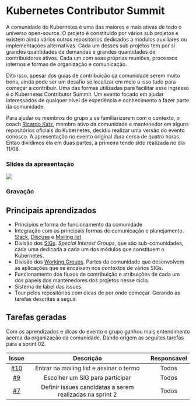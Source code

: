 # Kubernetes Contributor Summit
A comunidade do Kubernetes é uma das maiores e mais ativas de todo o universo open-source. O projeto é constituido por vários sub projetos e existem ainda vários outros repositórios dedicados a módulos auxiliares ou implementações alternativas.
Cada um desses sub projetos tem por sí grandes quantidades de demandas e grandes quantidades de contribuidores ativos. Cada um com suas próprias reuniões, processos internos e formas de organização e comunicação.

Dito isso, apesar dos guias de contribuição da comunidade serem muito bons, ainda pode ser um desafio se localizar em meio a isso tudo para começar a contribuir. Uma das formas utilizadas para facilitar esse ingresso é o Kubernetes Contributor Summit. Um evento focado em ajudar interessados de qualquer nível de experiência e conhecimento a fazer parte da comunidade. 

Para ajudar os membros do grupo a se familiarizarem com o contexto, o coach [Ricardo Katz](https://github.com/rikatz), membro ativo da comunidade e mantenedor em alguns repositórios oficiais do Kubernetes, decidiu realizar uma versão do evento conosco. A apresentação no evento original dura cerca de quatro horas. Então dividimos ela em duas partes, a primeira tendo sido realizada no dia 11/08.

### Slides da apresentação
<a href="https://docs.google.com/presentation/d/1usEbwHMSC8vR7HvbxHJBOj2ISdTkw9rmufQUq7fkIl4/edit?pli=1#slide=id.g58d2f31a59_8_288">
  <img src="https://i.imgur.com/3csj2hJ.png"/>  
</a>

### Gravação

## Principais aprendizados
* Principios e forma de funcionamento da comunidade 
* Integração com as principais formas de comunicação e planejamento. [Slack](slack.k8s.io), [Discuss](discuss.kubernetes.io) e [Mailing list](https://groups.google.com/forum/#!forum/kubernetes-dev)
* Divisão dos [SIGs](https://github.com/kubernetes/community/blob/master/sig-list.md). *Special Interest Groups*, que são sub-comunidades, cada uma dedicada a cada um dos módulos que constituem o Kubernetes.
* Divisão dos [Working Groups](https://github.com/kubernetes/community/blob/master/sig-list.md#working-groups). Partes da comunidade que desenvolvem as aplicações que se encaixam nos contextos de vários SIGs.
* Funcionamento dos fluxos de contribuição e atribuições de cada um dos papeis dos mantenedores dos projetos nesse ciclo.
* Sistema de label das issues.
* Tour pelos repositórios com dicas de por onde começar. Gerando as tarefas descritas a seguir.

## Tarefas geradas

Com os aprendizados e dicas do evento o grupo ganhou mais entendimento acerca da organização da comunidade. Dando origem as seguites tarefas para a sprint 02.

|Issue|Descrição|Responsável|
|:--:|:--:|:--:|
|[#10](https://github.com/GCES-Kubernetes/Wiki/issues/10)|Entrar na mailing list e assinar o termo|Todos|
|[#9](https://github.com/GCES-Kubernetes/Wiki/issues/9)|Escolher um SIG para participar|Todos|
|[#7](https://github.com/GCES-Kubernetes/Wiki/issues/7)|Definir issues candidatas a serem realizadas na sprint 2|Todos|
